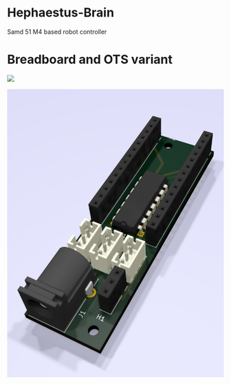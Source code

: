 # Hephaestus-Brain
Samd 51 M4 based robot controller

# Breadboard and OTS variant


<img src="https://raw.githubusercontent.com/Hephaestus-Arm/HephaestusArm2/master/photos/2.jpg" width="400">

![Image of PCB](board.png)
